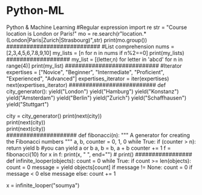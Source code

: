 # Python-ML
Python &amp; Machine Learning
#Regular expression 
import re
str = "Course location is London or Paris!"
mo = re.search(r"location.*(London|Paris|Zurich|Strasbourg)",str)
print(mo.group())
############################
#List comprehension
nums = [2,3,4,5,6,7.8,9,10]
my_lists = [n for n in nums if n%2==0]
print(my_lists)
###################
my_list = [(letter,n) for letter in 'abcd' for n in range(4)]
print(my_list)
############################
#Iterator
expertises = ["Novice", "Beginner", "Intermediate", "Proficient", "Experienced", "Advanced"]
expertises_iterator = iter(expertises)
next(expertises_iterator)
##########################
def city_generator():
    yield("London")
    yield("Hamburg")
    yield("Konstanz")
    yield("Amsterdam")
    yield("Berlin")
    yield("Zurich")
    yield("Schaffhausen")
    yield("Stuttgart")
    
city = city_generator()
print(next(city))    
print(next(city))  
print(next(city))  
#####################
def fibonacci(n):
    """ A generator for creating the Fibonacci numbers """
    a, b, counter = 0, 1, 0
    while True:
        if (counter > n): 
            return
        yield b #you can yield a or b
        a, b = b, a + b
        counter += 1
f = fibonacci(10)
for x in f:
    print(x, " ", end="") # 
print()
#################
def infinite_looper(objects):
    count = 0
    while True:
        if count >= len(objects):
            count = 0
        message = yield objects[count]
        if message != None:
            count = 0 if message < 0 else message
        else:
            count += 1

x = infinite_looper("soumya")            
